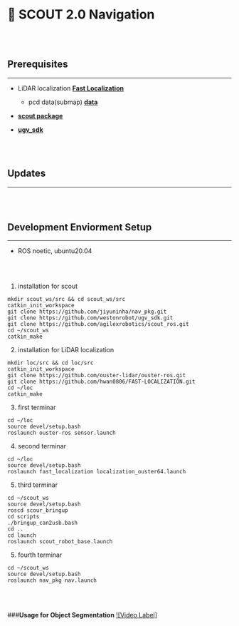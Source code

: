   
# 🚀 SCOUT 2.0 Navigation 


<br/><br/>

## **Prerequisites**
---
- LiDAR localization [**Fast Localization**](https://github.com/hwan0806/FAST-LOCALIZATION)
  - pcd data(submap) [**data**](https://drive.google.com/file/d/1uJNYgAl9EpmnVGMoPCPvhDYSY3XAQz-t/view?usp=sharing)
  
- [**scout package**](https://github.com/agilexrobotics/scout_ros)
- [**ugv_sdk**](https://github.com/westonrobot/ugv_sdk)

<br/><br/>

## **Updates**
---


<br/><br/>

## **Development Enviorment Setup**
---
- ROS noetic, ubuntu20.04

<br/>
<br/>

1. installation for scout 
```
mkdir scout_ws/src && cd scout_ws/src
catkin_init_workspace
git clone https://github.com/jiyuninha/nav_pkg.git
git clone https://github.com/westonrobot/ugv_sdk.git
git clone https://github.com/agilexrobotics/scout_ros.git
cd ~/scout_ws
catkin_make

```

2. installation for LiDAR localization
```
mkdir loc/src && cd loc/src
catkin_init_workspace
git clone https://github.com/ouster-lidar/ouster-ros.git
git clone https://github.com/hwan0806/FAST-LOCALIZATION.git
cd ~/loc 
catkin_make
```

3. first terminar
```
cd ~/loc
source devel/setup.bash
roslaunch ouster-ros sensor.launch
```
4. second terminar
```
cd ~/loc 
source devel/setup.bash
roslaunch fast_localization localization_ouster64.launch
```
5. third terminar
```
cd ~/scout_ws 
source devel/setup.bash
roscd scour_bringup 
cd scripts 
./bringup_can2usb.bash
cd ..
cd launch 
roslaunch scout_robot_base.launch
```
5. fourth terminar
```
cd ~/scout_ws
source devel/setup.bash
roslaunch nav_pkg nav.launch
```

<br/><br/>

###**Usage for Object Segmentation**
[![Video Label]](https://youtu.be/myETR4duN9g)

